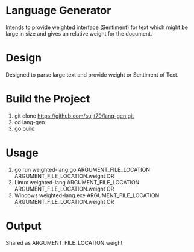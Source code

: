 # Language Generator
Intends to provide weighted interface (Sentiment) for text which might be large in size and gives an relative weight for the document.

# Design
Designed to parse large text and provide weight or Sentiment of Text.

# Build the Project
1. git clone https://github.com/sujit79/lang-gen.git <br/>
2. cd lang-gen <br/>
3. go build <br/>

# Usage
1. go run weighted-lang.go ARGUMENT_FILE_LOCATION ARGUMENT_FILE_LOCATION.weight OR <br/>
2. Linux weighted-lang ARGUMENT_FILE_LOCATION ARGUMENT_FILE_LOCATION.weight OR <br/>
3. Windows weighted-lang.exe ARGUMENT_FILE_LOCATION ARGUMENT_FILE_LOCATION.weight OR <br/>

# Output
Shared as ARGUMENT_FILE_LOCATION.weight <br/>

